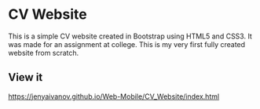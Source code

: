 # CV Website
This is a simple CV website created in Bootstrap using HTML5 and CSS3.
It was made for an assignment at college.
This is my very first fully created website from scratch.

## View it
https://jenyaivanov.github.io/Web-Mobile/CV_Website/index.html
